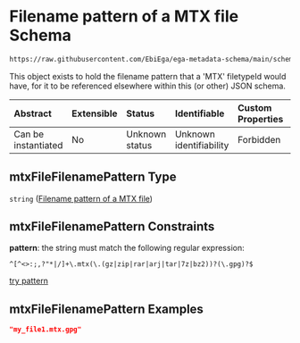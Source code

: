 # Filename pattern of a MTX file Schema

```txt
https://raw.githubusercontent.com/EbiEga/ega-metadata-schema/main/schemas/EGA.common-definitions.json#/definitions/mtxFileFilenamePattern
```

This object exists to hold the filename pattern that a 'MTX' filetypeId would have, for it to be referenced elsewhere within this (or other) JSON schema.

| Abstract            | Extensible | Status         | Identifiable            | Custom Properties | Additional Properties | Access Restrictions | Defined In                                                                                           |
| :------------------ | :--------- | :------------- | :---------------------- | :---------------- | :-------------------- | :------------------ | :--------------------------------------------------------------------------------------------------- |
| Can be instantiated | No         | Unknown status | Unknown identifiability | Forbidden         | Allowed               | none                | [EGA.common-definitions.json\*](../../../schemas/EGA.common-definitions.json "open original schema") |

## mtxFileFilenamePattern Type

`string` ([Filename pattern of a MTX file](ega-4-definitions-filename-pattern-of-a-mtx-file.md))

## mtxFileFilenamePattern Constraints

**pattern**: the string must match the following regular expression:&#x20;

```regexp
^[^<>:;,?"*|/]+\.mtx(\.(gz|zip|rar|arj|tar|7z|bz2))?(\.gpg)?$
```

[try pattern](https://regexr.com/?expression=%5E%5B%5E%3C%3E%3A%3B%2C%3F%22*%7C%2F%5D%2B%5C.mtx\(%5C.\(gz%7Czip%7Crar%7Carj%7Ctar%7C7z%7Cbz2\)\)%3F\(%5C.gpg\)%3F%24 "try regular expression with regexr.com")

## mtxFileFilenamePattern Examples

```json
"my_file1.mtx.gpg"
```
